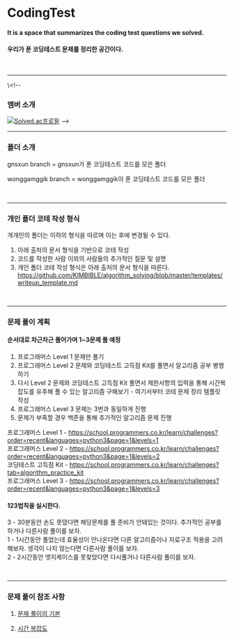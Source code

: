 # CodingTest

#### It is a space that summarizes the coding test questions we solved.
#### 우리가 푼 코딩테스트 문제를 정리한 공간이다.

<br>

---------------------------------------
\\<!-- 
### 멤버 소개
[![Solved.ac프로필](http://mazassumnida.wtf/api/v2/generate_badge?boj=wonggamggik)](https://solved.ac/wonggamggik)
-->
<br>

---------------------------------------
### 폴더 소개
gnsxun branch = gnsxun가 푼 코딩테스트 코드를 모은 폴더

wonggamggik branch = wonggamggik이 푼 코딩테스트 코드를 모은 폴더

<br>

---------------------------------------

### 개인 폴더 코테 작성 형식
개개인의 폴더는 이하의 형식을 따르며 이는 후에 변경될 수 있다.
1. 아래 출처의 문서 형식을 기반으로 코테 작성
2. 코드를 작성한 사람 이외의 사람들의 추가적인 질문 및 설명
3. 개인 폴더 코테 작성 형식은 아래 출처의 문서 형식을 따른다.
    https://github.com/KIMBIBLE/algorithm_solving/blob/master/templates/writeup_template.md
   
<br>

---------------------------------------

### 문제 풀이 계획
#### 순서대로 차근차근 풀어가며 1~3문제 풀 예정 
1. 프로그래머스 Level 1 문제만 풀기
2. 프로그래머스 Level 2 문제와 코딩테스트 고득점 Kit를 풀면서 알고리즘 공부 병행하기
3. 다시 Level 2 문제와 코딩테스트 고득점 Kit 풀면서 제한사항의 입력을 통해 시간복잡도를 유추해 풀 수 있는 알고리즘 구해보기 - 여기서부터 코테 문제 정리 템플릿 작성
4. 프로그래머스 Level 3 문제는 3번과 동일하게 진행
5. 문제가 부족할 경우 백준을 통해 추가적인 알고리즘 문제 진행

  
프로그래머스 Level 1 - https://school.programmers.co.kr/learn/challenges?order=recent&languages=python3&page=1&levels=1  
프로그래머스 Level 2 - https://school.programmers.co.kr/learn/challenges?order=recent&languages=python3&page=1&levels=2  
코딩테스트 고득점 Kit - https://school.programmers.co.kr/learn/challenges?tab=algorithm_practice_kit  
프로그래머스 Level 3 - https://school.programmers.co.kr/learn/challenges?order=recent&languages=python3&page=1&levels=3  
    
  
#### 123법칙을 실시한다.  
3 - 30분동안 손도 못댔다면 해당문제를 풀 준비가 안돼있는 것이다. 추가적인 공부를 하거나 다른사람 풀이를 보자.  
1 - 1시간동안 풀었는데 효율성이 안나온다면 다른 알고리즘이나 자료구조 적용을 고려해보자. 생각이 나지 않는다면 다른사람 풀이를 보자.  
2 - 2시간동안 엣지케이스를 못찾았다면 다시풀거나 다른사람 풀이를 보자.  



<br>

---------------------------------------

### 문제 풀이 참조 사항
1. [문제 풀이의 기본](./additional_points/problem_solving.md)

2. [시간 복잡도](./additional_points/time_complexity.md)
